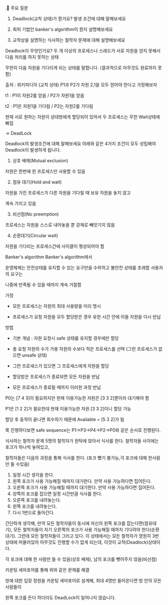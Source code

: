 .🔎 주요 질문

1. Deadlock(교착 상태)가 뭔가요? 발생 조건에 대해 말해보세요

2. 회피 기법인 banker's algorithm이 뭔지 설명해보세요

3. 교착상을 설명하는 식사하는 철학자 문제에 대해 설명해보세요

 

Deadlock이 무엇인가요?
두 개 이상의 프로세스나 스레드가 서로 자원을 얻지 못해서 다음 처리를 하지 못하는 상태

무한히 다음 자원을 기다리게 되는 상태를 말합니다. (결과적으로 아무것도 완료하지 못함)

 


출처 : 위키피디아 (교착 상태)
P1과 P2가 자원 2,1을 모두 얻어야 한다고 가정해보자

t1 : P1이 자원2를 얻음 / P2가 자원1을 얻음

t2 : P1은 자원1을 기다림 / P2는 자원2를 기다림

현재 서로 원하는 자원이 상대방에게 할당되어 있어서 두 프로세스는 무한 Wait상태에 빠짐

-> DeadLock

 

 

Deadlock의 발생조건에 대해 말해보세요
아래와 같은 4가지 조건이 모두 성립해야 Deadlock이 발생하게 됩니다.

1. 상호 배제(Mutual exclusion)

자원은 한번에 한 프로세스만 사용할 수 있음

2. 점유 대기(Hold and wait)

자원을 가진 프로세스가 다른 자원을 기다릴 때 보유 자원을 놓지 않고

계속 가지고 있음

3. 비선점(No preemption)

프로세스는 자원을 스스로 내어놓을 뿐 강제로 빼앗기지 않음

4. 순환대기(Circular wait)

자원을 기다리는 프로세스간에 사이클이 형성되어야 함

 

Banker's algorithm
Banker's algorithm에서

운영체제는 안전상태를 유지할 수 있는 요구만을 수락하고 불안전 상태를 초래할 사용자의 요구는

나중에 만족될 수 있을 때까지 계속 거절함

 

가정

- 모든 프로세스는 자원의 최대 사용량을 미리 명시

- 프로세스가 요청 자원을 모두 할당받은 경우 유한 시간 안에 이들 자원을 다시 반납

 

방법

- 기본 개념 : 자원 요청시 safe 상태를 유지할 경우에만 할당

- 총 요청 자원의 수가 가용 자원의 수보다 적은 프로세스를 선택 (그런 프로세스가 없으면 unsafe 상태)

- 그런 프로세스가 있으면 그 프로세스에게 자원을 할당

- 할당받은 프로세스가 종료되면 모든 자원을 반납

- 모든 프로세스가 종료될 때까지 이러한 과정 반납

 


P0는 [7 4 3]이 필요하지만 현재 이용가능한 자원은 [3 3 2]뿐이라 대기해야 함

P1은 [1 2 2]가 필요한데 현재 이용가능한 자원 [3 3 2]이니 할당 가능

할당 후 동작이 끝나면 회수하기 때문에 Available = [5 3 2]가 됨

쭉 진행하다보면 safe sequence는 P1->P3->P4->P2->P0와 같은 순서로 진행된다.

 

식사하는 철학자 문제
5명의 철학자가 원탁에 앉아서 식사를 한다. 철학자들 사이에는 포크가 하나씩 놓여있고,

철학자들은 다음의 과정을 통해 식사를 한다. (포크 뺐기 불가능,각 포크에 대해 한사람만 들 수있음)

 

1. 일정 시간 생각을 한다.
2. 왼쪽 포크가 사용 가능해질 때까지 대기한다. 만약 사용 가능하다면 집어든다.
3. 오른쪽 포크가 사용 가능해질 때까지 대기한다. 만약 사용 가능하다면 집어든다.
4. 양쪽의 포크를 잡으면 일정 시간만큼 식사를 한다.
5. 오른쪽 포크를 내려놓는다.
6. 왼쪽 포크를 내려놓는다.
7. 다시 1번으로 돌아간다.

 

간단하게 생각해, 만약 모든 철학자들이 동시에 자신의 왼쪽 포크를 잡는다면(점유대기), 모든 철학자들이 자기 오른쪽의 포크가 사용 가능해질 때까지 기다려야 한다(순환대기). 그런데 모든 철학자들이 그러고 있다. 이 상태에서는 모든 철학자가 영원히 3번 상태에 머물러있어 아무것도 진행할 수가 없게 되는데, 이것이 교착(Deadlock)상태이다.

각 포크에 대해 한 사람만 들 수 있음(상호 배제), 남의 포크를 뺏어주지 않음(비선점)

 

카운팅 세마포어를 통해 위와 같은 문제를 해결

방에 대한 입장 정원을 카운팅 세마포어로 설계해, 최대 4명만 들어온다면 방 안의 모든 사람들이

왼쪽 포크를 든다 하더라도 DeadLock이 일어나지 않습니다.